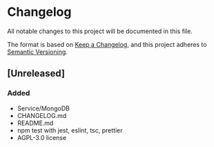 # Changelog

All notable changes to this project will be documented in this file.

The format is based on [Keep a Changelog][1], and this project adheres to
[Semantic Versioning][2].

[1]: https://keepachangelog.com/en/1.0.0/ "Keep a Changelog"
[2]: https://semver.org/spec/v2.0.0.html "Semantic Versioning 2.0.0 | Semantic Versioning"

## [Unreleased]

### Added

- Service/MongoDB
- CHANGELOG.md
- README.md
- npm test with jest, eslint, tsc, prettier
- AGPL-3.0 license
